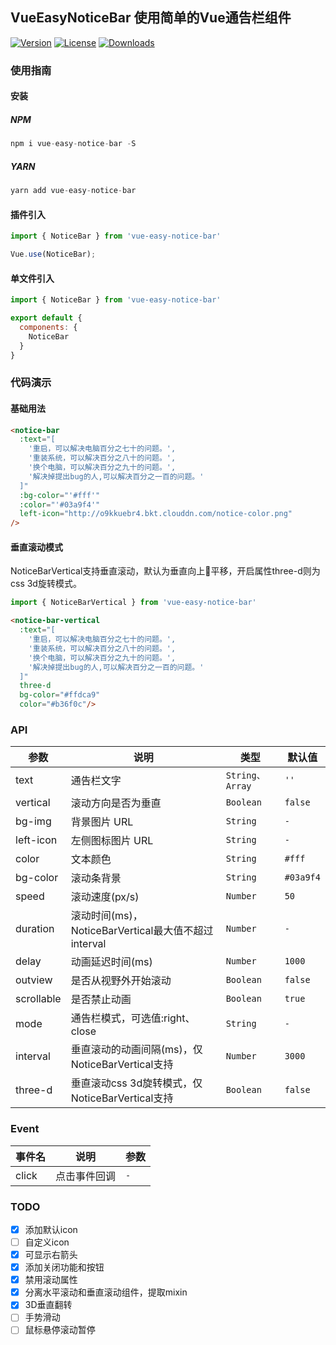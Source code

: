 ## VueEasyNoticeBar 使用简单的Vue通告栏组件
<a href="https://www.npmjs.com/package/vue-easy-notice-bar"><img src="https://img.shields.io/npm/v/vue-easy-notice-bar.svg" alt="Version"></a>
<a href="https://www.npmjs.com/package/vue-easy-notice-bar"><img src="https://img.shields.io/npm/l/vue-easy-notice-bar.svg" alt="License"></a>
<a href="https://www.npmjs.com/package/vue-easy-notice-bar"><img src="https://img.shields.io/npm/dm/vue-easy-notice-bar.svg" alt="Downloads"></a>

### 使用指南

#### 安装

##### NPM
``` javascript
npm i vue-easy-notice-bar -S 
``` 
##### YARN
``` javascript
yarn add vue-easy-notice-bar
``` 

#### 插件引入
``` javascript
import { NoticeBar } from 'vue-easy-notice-bar'

Vue.use(NoticeBar);
```
#### 单文件引入
``` javascript
import { NoticeBar } from 'vue-easy-notice-bar'

export default {
  components: {
    NoticeBar
  }
}
```

### 代码演示

#### 基础用法

```html
<notice-bar
  :text="[
    '重启，可以解决电脑百分之七十的问题。',
    '重装系统，可以解决百分之八十的问题。',
    '换个电脑，可以解决百分之九十的问题。',
    '解决掉提出bug的人,可以解决百分之一百的问题。'
  ]"
  :bg-color="'#fff'"
  :color="'#03a9f4'"
  left-icon="http://o9kkuebr4.bkt.clouddn.com/notice-color.png"
/>
```

#### 垂直滚动模式

NoticeBarVertical支持垂直滚动，默认为垂直向上平移，开启属性three-d则为css 3d旋转模式。

``` javascript
import { NoticeBarVertical } from 'vue-easy-notice-bar'
```

```html
<notice-bar-vertical
  :text="[
    '重启，可以解决电脑百分之七十的问题。',
    '重装系统，可以解决百分之八十的问题。',
    '换个电脑，可以解决百分之九十的问题。',
    '解决掉提出bug的人,可以解决百分之一百的问题。'
  ]"
  three-d
  bg-color="#ffdca9"
  color="#b36f0c"/>
```


### API

| 参数 | 说明 | 类型 | 默认值 |
|-----------|-----------|-----------|-------------|
| text | 通告栏文字 | `String、Array` | `''` |
| vertical | 滚动方向是否为垂直 | `Boolean` | `false` |
| bg-img | 背景图片 URL | `String` | `-` |
| left-icon | 左侧图标图片 URL | `String` | `-` |
| color | 文本颜色 | `String` | `#fff` |
| bg-color | 滚动条背景 | `String` | `#03a9f4` |
| speed | 滚动速度(px/s) | `Number` | `50` |
| duration | 滚动时间(ms)，NoticeBarVertical最大值不超过interval | `Number` | `-` |
| delay | 动画延迟时间(ms) | `Number` | `1000` |
| outview | 是否从视野外开始滚动 | `Boolean` | `false` |
| scrollable | 是否禁止动画 | `Boolean` | `true` |
| mode | 通告栏模式，可选值:right、close | `String` | `-` |
| interval | 垂直滚动的动画间隔(ms)，仅NoticeBarVertical支持 | `Number` | `3000` |
| three-d | 垂直滚动css 3d旋转模式，仅NoticeBarVertical支持 | `Boolean` | `false` |

### Event

| 事件名 | 说明 | 参数 |
|-----------|-----------|-----------|
| click | 点击事件回调 | `-` |

### TODO

- [x] 添加默认icon
- [ ] 自定义icon
- [x] 可显示右箭头
- [x] 添加关闭功能和按钮
- [x] 禁用滚动属性
- [x] 分离水平滚动和垂直滚动组件，提取mixin
- [x] 3D垂直翻转
- [ ] 手势滑动
- [ ] 鼠标悬停滚动暂停
